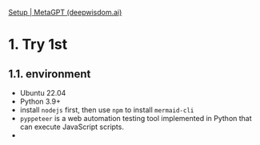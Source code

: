 [Setup | MetaGPT (deepwisdom.ai)](https://docs.deepwisdom.ai/main/en/guide/get_started/setup.html)

# 1. Try 1st

## 1.1. environment

- Ubuntu 22.04 
- Python 3.9+
- install `nodejs` first, then use `npm` to install `mermaid-cli`
- `pyppeteer` is a web automation testing tool implemented in Python that can execute JavaScript scripts.
- 